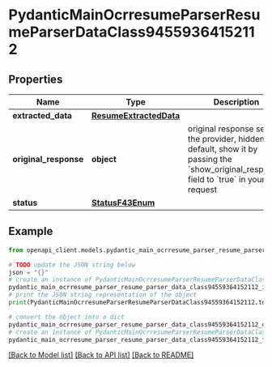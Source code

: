 # PydanticMainOcrresumeParserResumeParserDataClass94559364152112


## Properties

Name | Type | Description | Notes
------------ | ------------- | ------------- | -------------
**extracted_data** | [**ResumeExtractedData**](ResumeExtractedData.md) |  | 
**original_response** | **object** | original response sent by the provider, hidden by default, show it by passing the &#x60;show_original_response&#x60; field to &#x60;true&#x60; in your request | [optional] 
**status** | [**StatusF43Enum**](StatusF43Enum.md) |  | 

## Example

```python
from openapi_client.models.pydantic_main_ocrresume_parser_resume_parser_data_class94559364152112 import PydanticMainOcrresumeParserResumeParserDataClass94559364152112

# TODO update the JSON string below
json = "{}"
# create an instance of PydanticMainOcrresumeParserResumeParserDataClass94559364152112 from a JSON string
pydantic_main_ocrresume_parser_resume_parser_data_class94559364152112_instance = PydanticMainOcrresumeParserResumeParserDataClass94559364152112.from_json(json)
# print the JSON string representation of the object
print(PydanticMainOcrresumeParserResumeParserDataClass94559364152112.to_json())

# convert the object into a dict
pydantic_main_ocrresume_parser_resume_parser_data_class94559364152112_dict = pydantic_main_ocrresume_parser_resume_parser_data_class94559364152112_instance.to_dict()
# create an instance of PydanticMainOcrresumeParserResumeParserDataClass94559364152112 from a dict
pydantic_main_ocrresume_parser_resume_parser_data_class94559364152112_form_dict = pydantic_main_ocrresume_parser_resume_parser_data_class94559364152112.from_dict(pydantic_main_ocrresume_parser_resume_parser_data_class94559364152112_dict)
```
[[Back to Model list]](../README.md#documentation-for-models) [[Back to API list]](../README.md#documentation-for-api-endpoints) [[Back to README]](../README.md)


